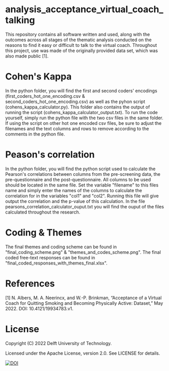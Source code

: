 # analysis_acceptance_virtual_coach_talking
This repository contains all software written and used, along with the outcomes across all stages of the thematic analysis conducted on the reasons to find it easy or difficult to talk to the virtual coach. Throughout this project, use was made of the originally provided data set, which was also made public [1].


# Cohen's Kappa 
In the python folder, you will find the first and second coders' encodings (first_coders_hot_one_encoding.csv & second_coders_hot_one_encoding.csv) as well as the pyhon script (cohens_kappa_calculator.py). This folder also contains the output of running the script (cohens_kappa_calculator_output.txt). To run the code yourself, simply run the python file with the two csv files in the same folder. If using the script on other hot one encoded csv files, be sure to adjust the filenames and the text columns and rows to remove according to the comments in the python file.


# Peason's correlation
In the python folder, you will find the python script used to calculate the Pearson's correlations between columns from the pre-screening data, the pre-questionnaire and the post-questionnaire. All columns to be used should be located in the same file. Set the variable "filename" to this files name and simply enter the names of the columns to calculate the correlation for in the variables "col1" and "col2". Running this file will give output the correlation and the p-value of this calculation. In the file pearsons_correlation_calculator_ouput.txt you will find the ouput of the files calculated throughout the research. 


# Coding & Themes
The final themes and coding scheme can be found in "final_coding_scheme.png" & "themes_and_codes_scheme.png". The final coded free-text responses can be found in "final_coded_responses_with_themes_final.xlsx".


# References
[1] N. Albers, M. A. Neerincx, and W.-P. Brinkman, “Acceptance of a Virtual Coach for Quitting Smoking and Becoming Physically Active: Dataset,” May 2022. DOI: 10.4121/19934783.v1.


# License
Copyright (C) 2022 Delft University of Technology.

Licensed under the Apache License, version 2.0. See LICENSE for details.

[![DOI](https://zenodo.org/badge/500115034.svg)](https://zenodo.org/badge/latestdoi/500115034)
